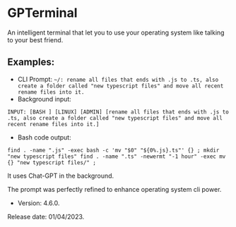 # GPTerminal
An intelligent terminal that let you to use your operating system like talking to your best friend.

## Examples:

- CLI Prompt:
`
~/: rename all files that ends with .js to .ts, also create a folder called "new typescript files" and move all recent rename files into it.
`
- Background input:


`INPUT:
[BASH ]
[LINUX]
[ADMIN]
[rename all files that ends with .js to .ts, also create a folder called "new typescript files" and move all recent rename files into it.]
`


- Bash code output:

`
find . -name ".js" -exec bash -c 'mv "$0" "${0%.js}.ts"' {} ;
mkdir "new typescript files"
find . -name ".ts" -newermt "-1 hour" -exec mv {} "new typescript files/" ;
`

It uses Chat-GPT in the background.

The prompt was perfectly refined to enhance operating system cli power.

- Version: 4.6.0.

Release date: 01/04/2023.
